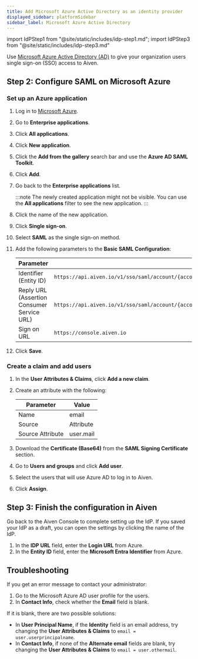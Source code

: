 ```yaml
---
title: Add Microsoft Azure Active Directory as an identity provider
displayed_sidebar: platformSidebar
sidebar_label: Microsoft Azure Active Directory
---
```

<!-- vale off -->
import IdPStep1 from "@site/static/includes/idp-step1.md";
import IdPStep3 from "@site/static/includes/idp-step3.md"

<!-- vale on -->

Use [Microsoft Azure Active Directory (AD)](https://azure.microsoft.com/en-us/products/active-directory/) to give your organization users single sign-on (SSO) access to Aiven.

<IdPStep1/>

## Step 2: Configure SAML on Microsoft Azure

### Set up an Azure application

1. Log in to [Microsoft Azure](https://portal.azure.com/).
1. Go to **Enterprise applications**.
1. Click **All applications**.
1. Click **New application**.
1. Click the **Add from the gallery** search bar and use the **Azure AD SAML Toolkit**.
1. Click **Add**.
1. Go back to the **Enterprise applications** list.

    :::note
    The newly created application might not be visible. You can use
    the **All applications** filter to see the new application.
    :::

1. Click the name of the new application.
1. Click **Single sign-on**.
1. Select **SAML** as the single sign-on method.
1. Add the following parameters to the **Basic SAML Configuration**:

   |                 Parameter                  |                                                   Value                                                    |
   |--------------------------------------------|------------------------------------------------------------------------------------------------------------|
   | Identifier (Entity ID)                     | `https://api.aiven.io/v1/sso/saml/account/{account_id}/method/{account_authentication_method_id}/metadata` |
   | Reply URL (Assertion Consumer Service URL) | `https://api.aiven.io/v1/sso/saml/account/{account_id}/method/{account_authentication_method_id}/acs`      |
   | Sign on URL                                | `https://console.aiven.io`                                                                                 |

1. Click **Save**.

### Create a claim and add users

1. In the **User Attributes & Claims**, click **Add a new claim**.
1. Create an attribute with the following:

    |    Parameter     |   Value   |
    | ---------------- | --------- |
    | Name             | email     |
    | Source           | Attribute |
    | Source Attribute | user.mail |

1. Download the **Certificate (Base64)** from the **SAML Signing Certificate** section.
1. Go to **Users and groups** and click **Add user**.
1. Select the users that will use Azure AD to log in to Aiven.
1. Click **Assign**.

## Step 3: Finish the configuration in Aiven

Go back to the Aiven Console to complete setting up the IdP. If you saved your IdP as a
draft, you can open the settings by clicking the name of the IdP.

1. In the **IDP URL** field, enter the **Login URL** from Azure.
1. In the **Entity ID** field, enter the **Microsoft Entra Identifier** from Azure.
<IdPStep3/>

## Troubleshooting

If you get an error message to contact your administrator:

1. Go to the Microsoft Azure AD user profile for the users.
1. In **Contact Info**, check whether the **Email** field is blank.

If it is blank, there are two possible solutions:

-   In **User Principal Name**, if the **Identity** field is an email
    address, try changing the **User Attributes & Claims** to
    `email = user.userprincipalname`.
-   In **Contact Info**, if none of the **Alternate email** fields are
    blank, try changing the **User Attributes & Claims** to
    `email = user.othermail`.
